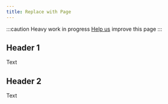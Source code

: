 ```yaml
---
title: Replace with Page 
---
```

:::caution
Heavy work in progress
[Help us](contribute) improve this page
:::

## Header 1

Text

## Header 2

Text